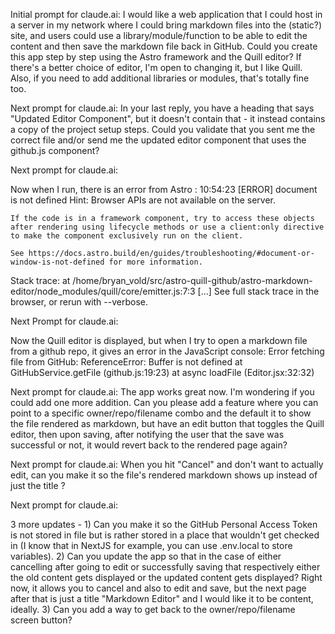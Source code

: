 Initial prompt for claude.ai:
I would like a web application that I could host in a server in my network where I could bring markdown files into the (static?) site, and users could use a library/module/function to be able to edit the content and then save the markdown file back in GitHub.  Could you create this app step by step using the Astro framework and the Quill editor?  If there's a better choice of editor, I'm open to changing it, but I like Quill.  Also, if you need to add additional libraries or modules, that's totally fine too.

Next prompt for claude.ai:
In your last reply, you have a heading that says "Updated Editor Component", but it doesn't contain that - it instead contains a copy of the project setup steps.  Could you validate that you sent me the correct file and/or send me the updated editor component that uses the github.js component?

Next prompt for claude.ai:

Now when I run, there is an error from Astro : 10:54:23 [ERROR] document is not defined
  Hint:
    Browser APIs are not available on the server.

    If the code is in a framework component, try to access these objects after rendering using lifecycle methods or use a client:only directive to make the component exclusively run on the client.

    See https://docs.astro.build/en/guides/troubleshooting/#document-or-window-is-not-defined for more information.

  Stack trace:
    at /home/bryan_vold/src/astro-quill-github/astro-markdown-editor/node_modules/quill/core/emitter.js:7:3
    [...] See full stack trace in the browser, or rerun with --verbose.

Next Prompt for claude.ai:

Now the Quill editor is displayed, but when I try to open a markdown file from a github repo, it gives an error in the JavaScript console: Error fetching file from GitHub: ReferenceError: Buffer is not defined
    at GitHubService.getFile (github.js:19:23)
    at async loadFile (Editor.jsx:32:32)

Next prompt for claude.ai:
The app works great now.   I'm wondering if you could add one more addition.  Can you please add a feature where you can point to a specific owner/repo/filename combo and the default it to show the file rendered as markdown, but have an edit button that toggles the Quill editor, then upon saving, after notifying the user that the save was successful or not, it would revert back to the rendered page again?

Next prompt for claude.ai:
When you hit "Cancel" and don't want to actually edit, can you make it so the file's rendered markdown shows up instead of just the title ?

Next prompt for claude.ai:

3 more updates - 1) Can you make it so the GitHub Personal Access Token is not stored in file but is rather stored in a place that wouldn't get checked in (I know that in NextJS for example, you can use .env.local to store variables).  2) Can you update the app so that in the case of either cancelling after going to edit or successfully saving that respectively either the old content gets displayed or the updated content gets displayed?  Right now, it allows you to cancel and also to edit and save, but the next page after that is just a title "Markdown Editor" and I would like it to be content, ideally.  3) Can you add a way to get back to the owner/repo/filename screen button?

